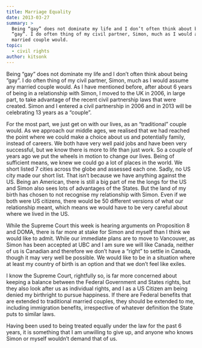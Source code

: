 ```yaml
---
title: Marriage Equality
date: 2013-03-27
summary: >
  Being “gay” does not dominate my life and I don’t often think about being
  “gay”. I do often thing of my civil partner, Simon, much as I would assume any
  married couple would.
topic:
  - civil rights
author: kitsonk
---
```


Being “gay” does not dominate my life and I don’t often think about being “gay”. I do often thing of my civil partner,
Simon, much as I would assume any married couple would. As I have mentioned before, after about 6 years of being in a
relationship with Simon, I moved to the UK in 2006, in large part, to take advantage of the recent civil partnership
laws that were created. Simon and I entered a civil partnership in 2006 and in 2013 will be celebrating 13 years as a
“couple”.

For the most part, we just get on with our lives, as an “traditional” couple would. As we approach our middle ages, we
realised that we had reached the point where we could make a choice about us and potentially family, instead of careers.
We both have very well paid jobs and have been very successful, but we know there is more to life than just work. So a
couple of years ago we put the wheels in motion to change our lives. Being of sufficient means, we knew we could go a
lot of places in the world. We short listed 7 cities across the globe and assessed each one. Sadly, no US city made our
short list. That isn’t because we have anything against the US. Being an American, there is still a big part of me the
longs for the US and Simon also sees lots of advantages of the States. But the land of my birth has chosen to not
recognise my relationship with Simon. Even if we both were US citizens, there would be 50 different versions of what our
relationship meant, which means we would have to be very careful about where we lived in the US.

While the Supreme Court this week is hearing arguments on Proposition 8 and DOMA, there is far more at stake for Simon
and myself than I think we would like to admit. While our immediate plans are to move to Vancouver, as Simon has been
accepted at UBC and I am sure we will like Canada, neither of us is Canadian and therefore we don’t have a “right” to
settle in Canada, though it may very well be possible. We would like to be in a situation where at least my country of
birth is an option and that we don’t feel like exiles.

I know the Supreme Court, rightfully so, is far more concerned about keeping a balance between the Federal Government
and States rights, but they also look after us as individual rights, and I as a US Citizen am being denied my birthright
to pursue happiness. If there are Federal benefits that are extended to traditional married couples, they should be
extended to me, including immigration benefits, irrespective of whatever definition the State puts to similar laws.

Having been used to being treated equally under the law for the past 6 years, it is something that I am unwilling to
give up, and anyone who knows Simon or myself wouldn’t demand that of us.
